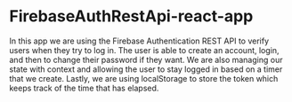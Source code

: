 # FirebaseAuthRestApi-react-app
In this app we are using the Firebase Authentication REST API to verify users when they try to log in. The user is able to create an account, login, and then to change their password if they want. We are also managing our state with context and allowing the user to stay logged in based on a timer that we create. Lastly, we are using localStorage to store the token which keeps track of the time that has elapsed.
